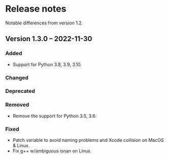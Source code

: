 # Release notes

Notable differences from version 1.2.

## Version 1.3.0 – 2022-11-30

### Added

- Support for Python 3.8, 3.9, 3.10.

### Changed

### Deprecated

### Removed

- Remove the support for Python 3.5, 3.6.

### Fixed

-  Patch variable to avoid naming problems and Xcode collision on MacOS & Linux.
-  Fix g++ w/ambiguous isnan on Linux.